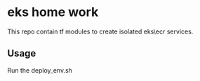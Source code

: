 # eks home work

This repo contain tf modules to create isolated eks\ecr services.

## Usage

Run the deploy_env.sh
